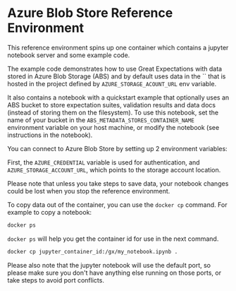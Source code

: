 # Azure Blob Store Reference Environment

This reference environment spins up one container which contains a jupyter notebook server and some example code.

The example code demonstrates how to use Great Expectations with data stored in Azure Blob Storage (ABS) and by default uses data in the ``
that is hosted in the project defined by `AZURE_STORAGE_ACOUNT_URL` env variable.

 It also contains a notebook with a quickstart example that optionally uses an ABS bucket to store expectation suites, validation results and data docs (instead of storing them on the filesystem). To use this notebook, set the name of your bucket in the `ABS_METADATA_STORES_CONTAINER_NAME` environment variable on your host machine, or modify the notebook (see instructions in the notebook).

You can connect to Azure Blob Store by setting up 2 environment variables:

First, the `AZURE_CREDENTIAL` variable is used for authentication, and `AZURE_STORAGE_ACCOUNT_URL`, which points to the storage account location.

Please note that unless you take steps to save data, your notebook changes could be lost when you stop the reference environment.

To copy data out of the container, you can use the `docker cp` command. For example to copy a notebook:

```bash
docker ps
```

`docker ps` will help you get the container id for use in the next command.

```bash
docker cp jupyter_container_id:/gx/my_notebook.ipynb .
```

Please also note that the jupyter notebook will use the default port, so please make sure you don't have anything else running on those ports, or take steps to avoid port conflicts.
